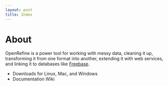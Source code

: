 ```yaml
---
layout: post
title: Index
---
```


About
========

OpenRefine is a power tool for working with messy data, cleaning it up, transforming it from one format into another, extending it with web services, and linking it to databases like [Freebase](http://www.freebase.com/).

* Downloads for Linux, Mac, and Windows
* Documentation Wiki